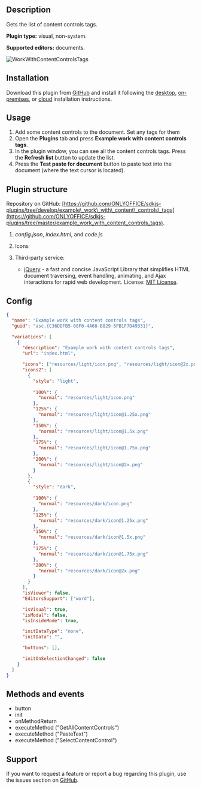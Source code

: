 ## Description

Gets the list of content controls tags.

**Plugin type:** visual, non-system.

**Supported editors:** documents.

![WorkWithContentControlsTags](/assets/images/plugins/gifs/work-with-content-controls-tags.gif)

## Installation

Download this plugin from [GitHub](https://github.com/ONLYOFFICE/sdkjs-plugins/tree/master/example_work_with_content_controls_tags) and install it following the [desktop](../../Installing/ONLYOFFICE%20Desktop%20Editors/index.md), [on-premises](../../Installing/ONLYOFFICE%20Docs%20on-premises/index.md), or [cloud](../../Installing/ONLYOFFICE%20Cloud/index.md) installation instructions.

## Usage

1. Add some content controls to the document. Set any tags for them
2. Open the **Plugins** tab and press **Example work with content controls tags**.
3. In the plugin window, you can see all the content controls tags. Press the **Refresh list** button to update the list.
4. Press the **Test paste for document** button to paste text into the document (where the text cursor is located).

## Plugin structure

Repository on GitHub: [https://github.com/ONLYOFFICE/sdkjs-plugins/tree/develop/example\_work\_with\_content\_controls\_tags](https://github.com/ONLYOFFICE/sdkjs-plugins/tree/master/example_work_with_content_controls_tags).

1. *config.json*, *index.html*, and *code.js*
   
2. Icons
   
3. Third-party service:
   
   - [jQuery](https://jquery.com) - a fast and concise JavaScript Library that simplifies HTML document traversing, event handling, animating, and Ajax interactions for rapid web development. License: [MIT License](https://github.com/ONLYOFFICE/sdkjs-plugins/blob/master/example_work_with_content_controls_tags/licenses/jQuery.license).

## Config

``` json
{
  "name": "Example work with content controls tags",
  "guid": "asc.{C36DDFB5-08F0-4A68-B829-5FB1F7D49331}",

  "variations": [
    {
      "description": "Example work with content controls tags",
      "url": "index.html",

      "icons": ["resources/light/icon.png", "resources/light/icon@2x.png"],
      "icons2": [
        {
          "style": "light",
                    
          "100%": {
            "normal": "resources/light/icon.png"
          },
          "125%": {
            "normal": "resources/light/icon@1.25x.png"
          },
          "150%": {
            "normal": "resources/light/icon@1.5x.png"
          },
          "175%": {
            "normal": "resources/light/icon@1.75x.png"
          },
          "200%": {
            "normal": "resources/light/icon@2x.png"
          }
        },
        {
          "style": "dark",
                    
          "100%": {
            "normal": "resources/dark/icon.png"
          },
          "125%": {
            "normal": "resources/dark/icon@1.25x.png"
          },
          "150%": {
            "normal": "resources/dark/icon@1.5x.png"
          },
          "175%": {
            "normal": "resources/dark/icon@1.75x.png"
          },
          "200%": {
            "normal": "resources/dark/icon@2x.png"
          }
        }
      ],
      "isViewer": false,
      "EditorsSupport": ["word"],

      "isVisual": true,
      "isModal": false,
      "isInsideMode": true,

      "initDataType": "none",
      "initData": "",

      "buttons": [],

      "initOnSelectionChanged": false
    }
  ]
}
```

## Methods and events

- button
- init
- onMethodReturn
- executeMethod ("GetAllContentControls")
- executeMethod ("PasteText")
- executeMethod ("SelectContentControl")

## Support

If you want to request a feature or report a bug regarding this plugin, use the issues section on [GitHub](https://github.com/ONLYOFFICE/sdkjs-plugins/issues).
